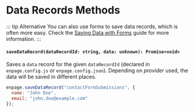 # Data Records Methods

::: tip Alternative
You can also use forms to save data records, which is often more easy.
Check the [Saving Data with Forms](../guides/data-records/forms.md) guide for more information.
:::

#### `saveDataRecord(dataRecordId: string, data: unknown): Promise<void>`

Saves a `data` record for the given `dataRecordId` (declared in `enpage.config.js` or `enpage.config.json`).
Depending on *provider* used, the data will be saved in different places.

```javascript
enpage.saveDataRecord("contactFormSubmissions", {
  name: "John Doe",
  email: "john.doe@example.com"
});
```
